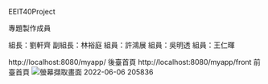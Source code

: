 EEIT40Project

專題製作成員

組長：劉軒齊
副組長：林裕庭
組員：許鴻展
組員：吳明透
組員：王仁暉


http://localhost:8080/myapp/ 後臺首頁
http://localhost:8080/myapp/front 前臺首頁
![螢幕擷取畫面 2022-06-06 205836](https://user-images.githubusercontent.com/100410398/172238879-601b7839-71a6-44f0-a274-a081e71689cd.png)
